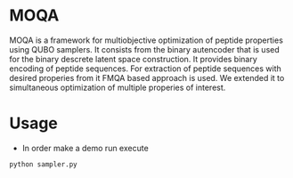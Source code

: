 # MOQA

MOQA is a framework for multiobjective optimization of peptide properties using QUBO samplers. It consists from the binary autencoder that is used for the binary descrete latent space construction. It provides binary encoding of peptide sequences. For extraction of peptide sequences with desired properies from it FMQA based approach is used. We extended it to simultaneous optimization of multiple properies of interest.

# Usage

* In order make a demo run execute

```
python sampler.py
```
